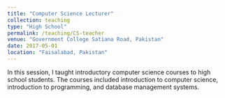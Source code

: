 ```yaml
---
title: "Computer Science Lecturer"
collection: teaching
type: "High School"
permalink: /teaching/CS-teacher
venue: "Government College Satiana Road, Pakistan"
date: 2017-05-01
location: "Faisalabad, Pakistan"
---
```


In this session, I taught introductory computer science courses to high school students. The courses included introduction to computer science, introduction to programming, and database management systems. 
